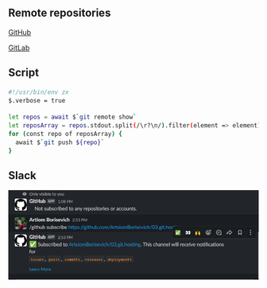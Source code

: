 ## Remote repositories

[GitHub](https://github.com/ArtsiomBorisevich/03.git.hosting)

[GitLab](https://gitlab.com/borisevich1/03.git.hosting)

## Script
```bash
#!/usr/bin/env zx
$.verbose = true

let repos = await $`git remote show`
let reposArray = repos.stdout.split(/\r?\n/).filter(element => element)
for (const repo of reposArray) {
  await $`git push ${repo}`
}
```

## Slack

![slack](Slack.png)

